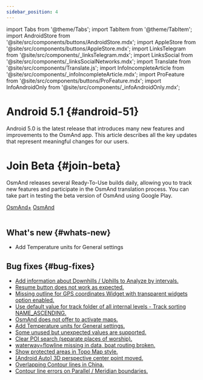 ```yaml
---
sidebar_position: 4
---
```


import Tabs from '@theme/Tabs';
import TabItem from '@theme/TabItem';
import AndroidStore from '@site/src/components/buttons/AndroidStore.mdx';
import AppleStore from '@site/src/components/buttons/AppleStore.mdx';
import LinksTelegram from '@site/src/components/_linksTelegram.mdx';
import LinksSocial from '@site/src/components/_linksSocialNetworks.mdx';
import Translate from '@site/src/components/Translate.js';
import InfoIncompleteArticle from '@site/src/components/_infoIncompleteArticle.mdx';
import ProFeature from '@site/src/components/buttons/ProFeature.mdx';
import InfoAndroidOnly from '@site/src/components/_infoAndroidOnly.mdx';  


# Android 5.1 {#android-51}

Android 5.0 is the latest release that introduces many new features and improvements to the OsmAnd app. This article describes all the key updates that represent meaningful changes for our users.

# Join Beta {#join-beta}

OsmAnd releases several Ready-To-Use builds daily, allowing you to track new features and participate in the OsmAnd translation process. You can take part in testing the beta version of OsmAnd using Google Play.

<div class="button-row">
  <a class="button button--active" href="https://play.google.com/apps/testing/net.osmand.plus">OsmAnd+</a>
  <a class="button button--active" href="https://play.google.com/apps/testing/net.osmand">OsmAnd</a>
</div>  

<br/>


## What's new {#whats-new}

- Add Temperature units for General settings


## Bug fixes {#bug-fixes}

- [Add information about Downhills / Uphills to Analyze by intervals.](https://github.com/osmandapp/OsmAnd-Issues/issues/2878)
- [Resume button does not work as expected.](https://github.com/osmandapp/OsmAnd/issues/21842)
- [Missing outline for GPS coordinates Widget with transparent widgets option enabled.](https://github.com/osmandapp/OsmAnd/issues/22258)
- [Use default value for track folder of all internal levels - Track sorting NAME_ASCENDING.](https://github.com/osmandapp/OsmAnd/issues/22256)
- [OsmAnd does not offer to activate maps.](https://github.com/osmandapp/OsmAnd/issues/21302)
- [Add Temperature units for General settings.](https://github.com/osmandapp/OsmAnd-Issues/issues/2792)
- [Some unused but unexpected values are supported.](https://github.com/osmandapp/OsmAnd/issues/22103)
- [Clear POI search (separate places of worship).](https://github.com/osmandapp/OsmAnd/issues/21972)
- [waterway=flowline missing in data, boat routing broken.](https://github.com/osmandapp/OsmAnd/issues/22512)
- [Show protected areas in Topo Map style.](https://github.com/osmandapp/OsmAnd/issues/22168)
- [[Android Auto] 3D perspective center point moved.](https://github.com/osmandapp/OsmAnd/issues/22304)
- [Overlapping Contour lines in China.](https://github.com/osmandapp/OsmAnd/issues/22434)
- [Contour line errors on Parallel / Meridian boundaries.](https://github.com/osmandapp/OsmAnd/issues/21738)






